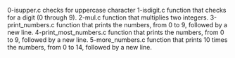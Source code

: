 0-isupper.c checks for uppercase character
1-isdigit.c  function that checks for a digit (0 through 9).
2-mul.c function that multiplies two integers.
3-print_numbers.c function that prints the numbers, from 0 to 9, followed by a new line.
4-print_most_numbers.c function that prints the numbers, from 0 to 9, followed by a new line.
5-more_numbers.c function that prints 10 times the numbers, from 0 to 14, followed by a new line.
